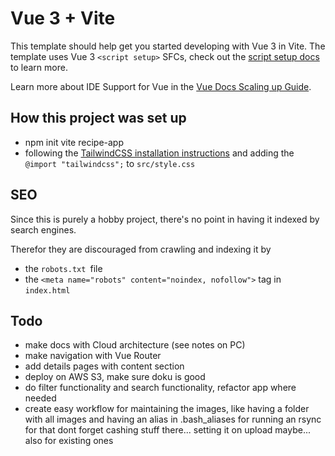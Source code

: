 # Vue 3 + Vite

This template should help get you started developing with Vue 3 in Vite. The template uses Vue 3 `<script setup>` SFCs, check out the [script setup docs](https://v3.vuejs.org/api/sfc-script-setup.html#sfc-script-setup) to learn more.

Learn more about IDE Support for Vue in the [Vue Docs Scaling up Guide](https://vuejs.org/guide/scaling-up/tooling.html#ide-support).

## How this project was set up

- npm init vite recipe-app
- following the [TailwindCSS installation instructions](https://tailwindcss.com/docs/installation/using-vite) and adding the `@import "tailwindcss";` to `src/style.css`

## SEO

Since this is purely a hobby project, there's no point in having it indexed by search engines.

Therefor they are discouraged from crawling and indexing it by

- the `robots.txt `file
- the `<meta name="robots" content="noindex, nofollow">` tag in `index.html`

## Todo

- make docs with Cloud architecture (see notes on PC)
- make navigation with Vue Router
- add details pages with content section
- deploy on AWS S3, make sure doku is good
- do filter functionality and search functionality, refactor app where needed
- create easy workflow for maintaining the images, like having a folder with all images and having an alias in .bash_aliases for running an rsync for that
	dont forget cashing stuff there... setting it on upload maybe... also for existing ones
